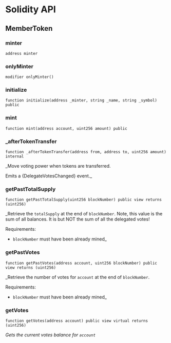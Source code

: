 # Solidity API

## MemberToken

### minter

```solidity
address minter
```

### onlyMinter

```solidity
modifier onlyMinter()
```

### initialize

```solidity
function initialize(address _minter, string _name, string _symbol) public
```

### mint

```solidity
function mint(address account, uint256 amount) public
```

### _afterTokenTransfer

```solidity
function _afterTokenTransfer(address from, address to, uint256 amount) internal
```

_Move voting power when tokens are transferred.

Emits a {DelegateVotesChanged} event._

### getPastTotalSupply

```solidity
function getPastTotalSupply(uint256 blockNumber) public view returns (uint256)
```

_Retrieve the `totalSupply` at the end of `blockNumber`. Note, this value is the sum of all balances.
It is but NOT the sum of all the delegated votes!

Requirements:

- `blockNumber` must have been already mined_

### getPastVotes

```solidity
function getPastVotes(address account, uint256 blockNumber) public view returns (uint256)
```

_Retrieve the number of votes for `account` at the end of `blockNumber`.

Requirements:

- `blockNumber` must have been already mined_

### getVotes

```solidity
function getVotes(address account) public view virtual returns (uint256)
```

_Gets the current votes balance for `account`_

